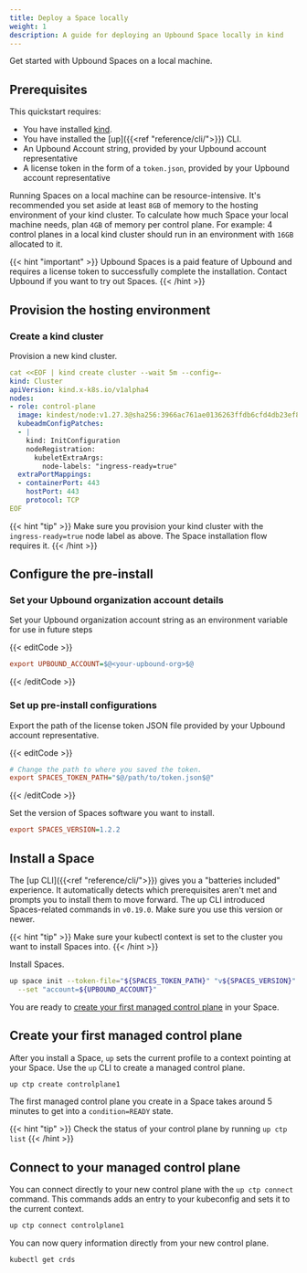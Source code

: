 ```yaml
---
title: Deploy a Space locally
weight: 1
description: A guide for deploying an Upbound Space locally in kind
---
```


Get started with Upbound Spaces on a local machine.

## Prerequisites

This quickstart requires:

- You have installed [kind](https://kind.sigs.k8s.io/).
- You have installed the [up]({{<ref "reference/cli/">}}) CLI.
- An Upbound Account string, provided by your Upbound account representative
- A license token in the form of a `token.json`, provided by your Upbound account representative

Running Spaces on a local machine can be resource-intensive. It's recommended you set aside at least `8GB` of memory to the hosting environment of your kind cluster. To calculate how much Space your local machine needs, plan `4GB` of memory per control plane. For example: 4 control planes in a local kind cluster should run in an environment with `16GB` allocated to it.

{{< hint "important" >}}
Upbound Spaces is a paid feature of Upbound and requires a license token to successfully complete the installation. Contact Upbound if you want to try out Spaces. 
{{< /hint >}}

## Provision the hosting environment

### Create a kind cluster
Provision a new kind cluster.

```yaml
cat <<EOF | kind create cluster --wait 5m --config=-
kind: Cluster
apiVersion: kind.x-k8s.io/v1alpha4
nodes:
- role: control-plane
  image: kindest/node:v1.27.3@sha256:3966ac761ae0136263ffdb6cfd4db23ef8a83cba8a463690e98317add2c9ba72
  kubeadmConfigPatches:
  - |
    kind: InitConfiguration
    nodeRegistration:
      kubeletExtraArgs:
        node-labels: "ingress-ready=true"    
  extraPortMappings:
  - containerPort: 443
    hostPort: 443
    protocol: TCP
EOF
```

{{< hint "tip" >}}
Make sure you provision your kind cluster with the `ingress-ready=true` node label as above. The Space installation flow requires it.
{{< /hint >}}

## Configure the pre-install

### Set your Upbound organization account details

Set your Upbound organization account string as an environment variable for use in future steps

{{< editCode >}}
```ini
export UPBOUND_ACCOUNT=$@<your-upbound-org>$@
```
{{< /editCode >}}

### Set up pre-install configurations

Export the path of the license token JSON file provided by your Upbound account representative.

{{< editCode >}}
```ini {copy-lines="2"}
# Change the path to where you saved the token.
export SPACES_TOKEN_PATH="$@/path/to/token.json$@"
```
{{< /editCode >}}

Set the version of Spaces software you want to install.

```ini
export SPACES_VERSION=1.2.2
```

## Install a Space

The [up CLI]({{<ref "reference/cli/">}}) gives you a "batteries included" experience. It automatically detects which prerequisites aren't met and prompts you to install them to move forward. The up CLI introduced Spaces-related commands in `v0.19.0`. Make sure you use this version or newer.

{{< hint "tip" >}}
Make sure your kubectl context is set to the cluster you want to install Spaces into.
{{< /hint >}}

Install Spaces.

```bash
up space init --token-file="${SPACES_TOKEN_PATH}" "v${SPACES_VERSION}" \
  --set "account=${UPBOUND_ACCOUNT}"
```

You are ready to [create your first managed control plane](#create-your-first-managed-control-plane) in your Space.

## Create your first managed control plane

After you install a Space, `up` sets the current profile to a context pointing at your Space. Use the `up` CLI to create a managed control plane. 

```bash
up ctp create controlplane1
```

The first managed control plane you create in a Space takes around 5 minutes to get into a `condition=READY` state. 


{{< hint "tip" >}}
Check the status of your control plane by running `up ctp list`
{{< /hint >}}

## Connect to your managed control plane

You can connect directly to your new control plane with the `up ctp connect` command. This commands adds an entry to your kubeconfig and sets it to the current context.

```bash
up ctp connect controlplane1
```

You can now query information directly from your new control plane.

```bash
kubectl get crds
```